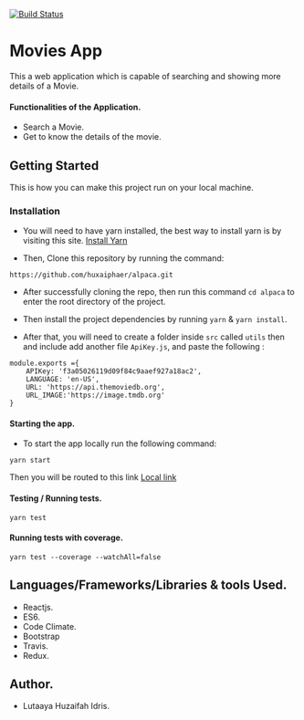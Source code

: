 [![Build Status](https://travis-ci.com/huxaiphaer/alpaca.svg?token=7t2CkfpVwz422XzizRaG&branch=master)](https://travis-ci.com/huxaiphaer/alpaca)

# Movies App

This a web application which is capable of searching and showing more details of a Movie.

#### Functionalities of the Application.

- Search a Movie.
- Get to know the details of the movie.


## Getting Started

This is how you can make this project run on your local machine.

### Installation

* You will need to have yarn installed, the best way to install yarn is by visiting this site. [Install Yarn](https://yarnpkg.com/lang/en/)

* Then, Clone this repository by running the command:

```
https://github.com/huxaiphaer/alpaca.git

```
* After successfully cloning the repo, then run this command `cd alpaca` to enter the root directory of the project.

* Then install the project dependencies by running `yarn` & `yarn install`.

* After that, you will need to create a folder inside `src`  called `utils` then and include add another file `ApiKey.js`,
and paste the following :

```$xslt
module.exports ={
    APIKey: 'f3a05026119d09f84c9aaef927a18ac2',
    LANGUAGE: 'en-US',
    URL: 'https://api.themoviedb.org',
    URL_IMAGE:'https://image.tmdb.org'
}
```

#### Starting the app.

* To start the app locally run the following command:

```
yarn start

```

Then you will be routed to this link [Local link](http://localhost:8080/)

#### Testing / Running tests.

```
yarn test

```

#### Running tests with coverage.

```
yarn test --coverage --watchAll=false 

```

## Languages/Frameworks/Libraries & tools Used.

* Reactjs.
* ES6.
* Code Climate.
* Bootstrap
* Travis.
* Redux.

## Author.

* Lutaaya Huzaifah Idris.